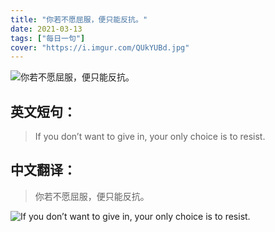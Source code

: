 ```yaml
---
title: "你若不愿屈服，便只能反抗。"
date: 2021-03-13
tags: ["每日一句"]
cover: "https://i.imgur.com/QUkYUBd.jpg"
---
```


![你若不愿屈服，便只能反抗。](https://i.imgur.com/zHjHeux.jpg)

## 英文短句：
> If you don’t want to give in, your only choice is to resist.

<!--more-->

## 中文翻译：
> 你若不愿屈服，便只能反抗。

![If you don’t want to give in, your only choice is to resist.](https://i.imgur.com/XwbWNUf.jpg)

